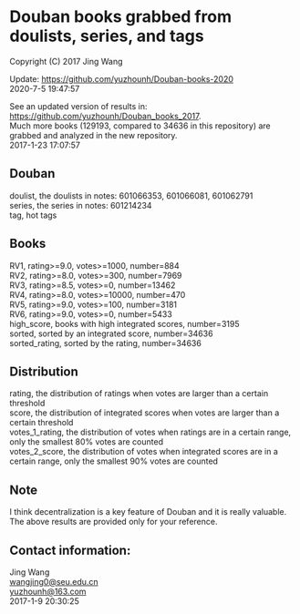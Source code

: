# Douban books grabbed from doulists, series, and tags
Copyright (C) 2017 Jing Wang

Update: https://github.com/yuzhounh/Douban-books-2020  
2020-7-5 19:47:57

See an updated version of results in: https://github.com/yuzhounh/Douban_books_2017.  
Much more books (129193, compared to 34636 in this repository) are grabbed and analyzed in the new repository.  
2017-1-23 17:07:57

## Douban
doulist, the doulists in notes: 601066353, 601066081, 601062791  
series, the series in notes: 601214234  
tag, hot tags  

## Books
RV1, rating>=9.0, votes>=1000,  number=884  
RV2, rating>=8.0, votes>=300,   number=7969  
RV3, rating>=8.5, votes>=0,     number=13462  
RV4, rating>=8.0, votes>=10000, number=470  
RV5, rating>=9.0, votes>=100,   number=3181  
RV6, rating>=9.0, votes>=0,     number=5433  
high_score, books with high integrated scores, number=3195  
sorted, sorted by an integrated score, number=34636  
sorted_rating, sorted by the rating, number=34636  

## Distribution
rating, the distribution of ratings when votes are larger than a certain threshold  
score, the distribution of integrated scores when votes are larger than a certain threshold  
votes_1_rating, the distribution of votes when ratings are in a certain range, only the smallest 80% votes are counted  
votes_2_score, the distribution of votes when integrated scores are in a certain range, only the smallest 90% votes are counted  

## Note
I think decentralization is a key feature of Douban and it is really valuable. The above results are provided only for your reference.   

## Contact information:
Jing Wang  
wangjing0@seu.edu.cn  
yuzhounh@163.com  
2017-1-9 20:30:25  
